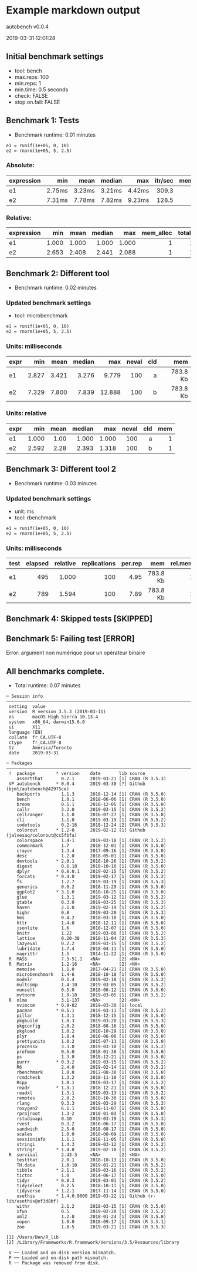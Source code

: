 # Example markdown output

autobench v0.0.4

2019-03-31 12:01:28

## Initial benchmark settings
  * tool: bench
  * max.reps: 100
  * min.reps: 1
  * min.time: 0.5 seconds
  * check: FALSE
  * stop.on.fail: FALSE

## Benchmark 1: Tests

* Benchmark runtime: 0.01 minutes

```
e1 = runif(1e+05, 0, 10)
e2 = rnorm(1e+05, 5, 2.5)
```

### Absolute:
|expression|   min|  mean|median|   max|itr/sec|mem_alloc|n_gc|n_itr|total_time|
|:---------|-----:|-----:|-----:|-----:|------:|--------:|---:|----:|---------:|
|e1        |2.75ms|3.23ms|3.21ms|4.42ms|  309.3|    784KB|   2|   98|     317ms|
|e2        |7.31ms|7.78ms|7.82ms|9.23ms|  128.5|    784KB|   1|   63|     490ms|

### Relative:
|expression|  min| mean|median|  max|mem_alloc|total_time|
|:---------|----:|----:|-----:|----:|--------:|---------:|
|e1        |1.000|1.000| 1.000|1.000|        1|     1.000|
|e2        |2.653|2.408| 2.441|2.088|        1|     1.548|

## Benchmark 2: Different tool

* Benchmark runtime: 0.02 minutes

### Updated benchmark settings
  * tool: microbenchmark

```
e1 = runif(1e+05, 0, 10)
e2 = rnorm(1e+05, 5, 2.5)
```

### Units: milliseconds
|expr|  min| mean|median|   max|neval|cld|     mem|
|:---|----:|----:|-----:|-----:|----:|--:|-------:|
|e1  |2.827|3.421| 3.276| 9.779|  100|  a|783.8 Kb|
|e2  |7.329|7.800| 7.839|12.888|  100|  b|783.8 Kb|

### Units: relative
|expr|  min|mean|median|  max|neval|cld|mem|
|:---|----:|---:|-----:|----:|----:|--:|--:|
|e1  |1.000|1.00| 1.000|1.000|  100|  a|  1|
|e2  |2.592|2.28| 2.393|1.318|  100|  b|  1|

## Benchmark 3: Different tool 2

* Benchmark runtime: 0.03 minutes

### Updated benchmark settings
  * unit: ms
  * tool: rbenchmark

```
e1 = runif(1e+05, 0, 10)
e2 = rnorm(1e+05, 5, 2.5)
```

### Units: milliseconds
|test|elapsed|relative|replications|per.rep|     mem|rel.mem|
|:---|------:|-------:|-----------:|------:|-------:|------:|
|e1  |    495|   1.000|         100|   4.95|783.8 Kb|      1|
|e2  |    789|   1.594|         100|   7.89|783.8 Kb|      1|

## Benchmark 4: Skipped tests [SKIPPED]

## Benchmark 5: Failing test [ERROR]

Error: argument non numérique pour un opérateur binaire

## All benchmarks complete.

* Total runtime: 0.07 minutes

```
─ Session info ───────────────────────────────────────────────────────────────────────────────────
 setting  value                       
 version  R version 3.5.3 (2019-03-11)
 os       macOS High Sierra 10.13.4   
 system   x86_64, darwin15.6.0        
 ui       X11                         
 language (EN)                        
 collate  fr_CA.UTF-8                 
 ctype    fr_CA.UTF-8                 
 tz       America/Toronto             
 date     2019-03-31                  

─ Packages ───────────────────────────────────────────────────────────────────────────────────────
 !  package        * version    date       lib source                            
    assertthat       0.2.1      2019-03-21 [1] CRAN (R 3.5.3)                    
 VP autobench      * 0.0.4      2019-03-30 [?] Github (bjmt/autobench@42975ce)   
    backports        1.1.3      2018-12-14 [1] CRAN (R 3.5.0)                    
    bench            1.0.1      2018-06-06 [1] CRAN (R 3.5.0)                    
    broom            0.5.1      2018-12-05 [1] CRAN (R 3.5.0)                    
    callr            3.2.0      2019-03-15 [1] CRAN (R 3.5.2)                    
    cellranger       1.1.0      2016-07-27 [1] CRAN (R 3.5.0)                    
    cli              1.1.0      2019-03-19 [1] CRAN (R 3.5.2)                    
    codetools        0.2-16     2018-12-24 [2] CRAN (R 3.5.3)                    
    colorout       * 1.2-0      2019-02-12 [1] Github (jalvesaq/colorout@cc5fbfa)
    colorspace       1.4-1      2019-03-18 [1] CRAN (R 3.5.2)                    
    commonmark       1.7        2018-12-01 [1] CRAN (R 3.5.0)                    
    crayon           1.3.4      2017-09-16 [1] CRAN (R 3.5.0)                    
    desc             1.2.0      2018-05-01 [1] CRAN (R 3.5.0)                    
    devtools       * 2.0.1      2018-10-26 [1] CRAN (R 3.5.2)                    
    digest           0.6.18     2018-10-10 [1] CRAN (R 3.5.0)                    
    dplyr          * 0.8.0.1    2019-02-15 [1] CRAN (R 3.5.2)                    
    forcats        * 0.4.0      2019-02-17 [1] CRAN (R 3.5.2)                    
    fs               1.2.7      2019-03-19 [1] CRAN (R 3.5.3)                    
    generics         0.0.2      2018-11-29 [1] CRAN (R 3.5.0)                    
    ggplot2        * 3.1.0      2018-10-25 [1] CRAN (R 3.5.0)                    
    glue             1.3.1      2019-03-12 [1] CRAN (R 3.5.2)                    
    gtable           0.3.0      2019-03-25 [1] CRAN (R 3.5.3)                    
    haven            2.1.0      2019-02-19 [1] CRAN (R 3.5.2)                    
    highr            0.8        2019-03-20 [1] CRAN (R 3.5.3)                    
    hms              0.4.2      2018-03-10 [1] CRAN (R 3.5.0)                    
    httr             1.4.0      2018-12-11 [1] CRAN (R 3.5.0)                    
    jsonlite         1.6        2018-12-07 [1] CRAN (R 3.5.0)                    
    knitr            1.22       2019-03-08 [1] CRAN (R 3.5.2)                    
    lattice          0.20-38    2018-11-04 [2] CRAN (R 3.5.3)                    
    lazyeval         0.2.2      2019-03-15 [1] CRAN (R 3.5.2)                    
    lubridate        1.7.4      2018-04-11 [1] CRAN (R 3.5.0)                    
    magrittr         1.5        2014-11-22 [1] CRAN (R 3.5.0)                    
 R  MASS             7.3-51.1   <NA>       [2] <NA>                              
 R  Matrix           1.2-16     <NA>       [2] <NA>                              
    memoise          1.1.0      2017-04-21 [1] CRAN (R 3.5.0)                    
    microbenchmark   1.4-6      2018-10-18 [1] CRAN (R 3.5.0)                    
    modelr           0.1.4      2019-02-18 [1] CRAN (R 3.5.2)                    
    multcomp         1.4-10     2019-03-05 [1] CRAN (R 3.5.2)                    
    munsell          0.5.0      2018-06-12 [1] CRAN (R 3.5.0)                    
    mvtnorm          1.0-10     2019-03-05 [1] CRAN (R 3.5.2)                    
 R  nlme             3.1-137    <NA>       [2] <NA>                              
    nvimcom        * 0.9-82     2019-03-30 [1] local                             
    pacman         * 0.5.1      2019-03-11 [1] CRAN (R 3.5.2)                    
    pillar           1.3.1      2018-12-15 [1] CRAN (R 3.5.0)                    
    pkgbuild         1.0.3      2019-03-20 [1] CRAN (R 3.5.3)                    
    pkgconfig        2.0.2      2018-08-16 [1] CRAN (R 3.5.0)                    
    pkgload          1.0.2      2018-10-29 [1] CRAN (R 3.5.0)                    
    plyr             1.8.4      2016-06-08 [1] CRAN (R 3.5.0)                    
    prettyunits      1.0.2      2015-07-13 [1] CRAN (R 3.5.0)                    
    processx         3.3.0      2019-03-10 [1] CRAN (R 3.5.2)                    
    profmem          0.5.0      2018-01-30 [1] CRAN (R 3.5.0)                    
    ps               1.3.0      2018-12-21 [1] CRAN (R 3.5.0)                    
    purrr          * 0.3.2      2019-03-15 [1] CRAN (R 3.5.2)                    
    R6               2.4.0      2019-02-14 [1] CRAN (R 3.5.2)                    
    rbenchmark       1.0.0      2012-08-30 [1] CRAN (R 3.5.0)                    
    rcmdcheck        1.3.2      2018-11-10 [1] CRAN (R 3.5.0)                    
    Rcpp             1.0.1      2019-03-17 [1] CRAN (R 3.5.2)                    
    readr          * 1.3.1      2018-12-21 [1] CRAN (R 3.5.0)                    
    readxl           1.3.1      2019-03-13 [1] CRAN (R 3.5.2)                    
    remotes          2.0.2      2018-10-30 [1] CRAN (R 3.5.0)                    
    rlang            0.3.3      2019-03-29 [1] CRAN (R 3.5.3)                    
    roxygen2         6.1.1      2018-11-07 [1] CRAN (R 3.5.0)                    
    rprojroot        1.3-2      2018-01-03 [1] CRAN (R 3.5.0)                    
    rstudioapi       0.10       2019-03-19 [1] CRAN (R 3.5.3)                    
    rvest            0.3.2      2016-06-17 [1] CRAN (R 3.5.0)                    
    sandwich         2.5-0      2018-08-17 [1] CRAN (R 3.5.0)                    
    scales           1.0.0      2018-08-09 [1] CRAN (R 3.5.0)                    
    sessioninfo      1.1.1      2018-11-05 [1] CRAN (R 3.5.0)                    
    stringi          1.4.3      2019-03-12 [1] CRAN (R 3.5.2)                    
    stringr        * 1.4.0      2019-02-10 [1] CRAN (R 3.5.2)                    
 R  survival         2.43-3     <NA>       [2] <NA>                              
    testthat         2.0.1      2018-10-13 [1] CRAN (R 3.5.0)                    
    TH.data          1.0-10     2019-01-21 [1] CRAN (R 3.5.2)                    
    tibble         * 2.1.1      2019-03-16 [1] CRAN (R 3.5.2)                    
    tictoc           1.0        2014-06-17 [1] CRAN (R 3.5.0)                    
    tidyr          * 0.8.3      2019-03-01 [1] CRAN (R 3.5.2)                    
    tidyselect       0.2.5      2018-10-11 [1] CRAN (R 3.5.0)                    
    tidyverse      * 1.2.1      2017-11-14 [1] CRAN (R 3.5.0)                    
    usethis        * 1.4.0.9000 2019-03-22 [1] Github (r-lib/usethis@ef3d8bf)    
    withr            2.1.2      2018-03-15 [1] CRAN (R 3.5.0)                    
    xfun             0.5        2019-02-20 [1] CRAN (R 3.5.2)                    
    xml2             1.2.0      2018-01-24 [1] CRAN (R 3.5.0)                    
    xopen            1.0.0      2018-09-17 [1] CRAN (R 3.5.1)                    
    zoo              1.8-5      2019-03-21 [1] CRAN (R 3.5.3)                    

[1] /Users/Ben/R_lib
[2] /Library/Frameworks/R.framework/Versions/3.5/Resources/library

 V ── Loaded and on-disk version mismatch.
 P ── Loaded and on-disk path mismatch.
 R ── Package was removed from disk.
```

